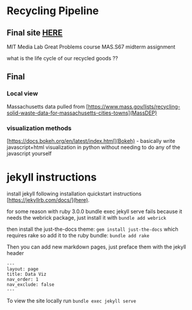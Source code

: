 # Recycling Pipeline

## Final site [HERE](https://camronblackburn.github.io/recycling-pipeline/)

MIT Media Lab Great Problems course MAS.S67 midterm assignment

what is the life cycle of our recycled goods ??

## Final


### Local view
Massachusetts data pulled from [https://www.mass.gov/lists/recycling-solid-waste-data-for-massachusetts-cities-towns](MassDEP)


### visualization methods

[https://docs.bokeh.org/en/latest/index.html](Bokeh) - basically write javascript+html visualization in python without needing to do any of the javascript yourself



# jekyll instructions
install jekyll following installation quickstart instructions [https://jekyllrb.com/docs/](here).

for some reason with ruby 3.0.0 bundle exec jekyll serve fails because it needs the webrick package, just install it with `bundle add webrick`

then install the just-the-docs theme: `gem install just-the-docs`
which requires rake so add it to the ruby bundle: `bundle add rake`

Then you can add new markdown pages, just preface them with the jekyll header
```
---
layout: page
title: Data Viz
nav_order: 1
nav_exclude: false
---
```

To view the site locally run
`bundle exec jekyll serve`
